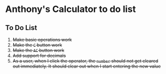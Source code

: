 # Anthony's Calculator to do list

## To Do List

1. ~~Make basic operations work~~
2. ~~Make the `C` button work~~
3. ~~Make the `AC` button work~~
4. ~~Add support for decimals~~
5. ~~As a user, when I click the operator, the `number` should not get cleared out immediately. It should clear out when I start entering the new value~~
